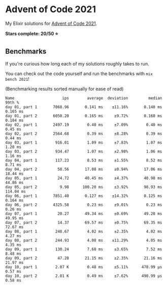# Advent of Code 2021

My Elixir solutions for [Advent of Code 2021](https://adventofcode.com/2021).

**Stars complete: 20/50 :star:**

## Benchmarks

If you're curious how long each of my solutions roughly takes to run.

You can check out the code yourself and run the benchmarks with `mix bench 2021`!

(Benchmarking results sorted manually for ease of read)

```
Name                     ips        average  deviation         median         99th %
day 01, part 1       7068.96       0.141 ms    ±11.16%       0.140 ms       0.165 ms
day 01, part 2       6050.20       0.165 ms     ±9.72%       0.160 ms       0.184 ms
day 02, part 1       2497.19        0.40 ms     ±7.09%        0.40 ms        0.45 ms
day 02, part 2       2564.68        0.39 ms     ±8.28%        0.39 ms        0.44 ms
day 03, part 1        916.01        1.09 ms     ±7.83%        1.07 ms        1.20 ms
day 03, part 2        934.47        1.07 ms     ±2.98%        1.06 ms        1.16 ms
day 04, part 1        117.23        8.53 ms     ±1.55%        8.52 ms        8.71 ms
day 04, part 2         58.56       17.08 ms     ±0.94%       17.06 ms       18.44 ms
day 05, part 1         24.72       40.45 ms     ±4.37%       40.98 ms       44.86 ms
day 05, part 2          9.98      100.20 ms     ±3.92%       98.93 ms      114.04 ms
day 06, part 1       7851.40       0.127 ms    ±14.32%       0.125 ms       0.164 ms
day 06, part 2       4325.58        0.23 ms     ±9.01%        0.23 ms        0.26 ms
day 07, part 1         20.27       49.34 ms     ±0.69%       49.20 ms       49.95 ms
day 07, part 2         14.37       69.57 ms     ±0.75%       69.35 ms       72.67 ms
day 08, part 1        248.67        4.02 ms     ±2.35%        4.02 ms        4.27 ms
day 08, part 2        244.93        4.08 ms    ±11.29%        4.05 ms        4.35 ms
day 09, part 1        130.24        7.68 ms     ±3.65%        7.52 ms        8.48 ms
day 09, part 2         47.28       21.15 ms     ±2.35%       21.16 ms       21.97 ms
day 10, part 1        2.07 K        0.48 ms     ±5.11%      478.99 μs        0.57 ms
day 10, part 2        2.01 K        0.49 ms     ±7.62%      490.99 μs        0.58 ms
```
